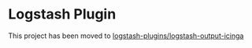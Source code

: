 # Logstash Plugin

This project has been moved to [logstash-plugins/logstash-output-icinga](https://github.com/logstash-plugins/logstash-output-icinga)
